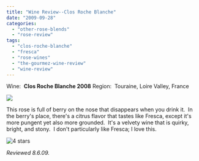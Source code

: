 ```yaml
---
title: "Wine Review--Clos Roche Blanche"
date: "2009-09-28"
categories: 
  - "other-rose-blends"
  - "rose-review"
tags: 
  - "clos-roche-blanche"
  - "fresca"
  - "rose-wines"
  - "the-gourmez-wine-review"
  - "wine-review"
---
```


Wine:  **Clos Roche Blanche 2008** Region:  Touraine, Loire Valley, France

![](http://www.rebeccagomezfarrell.com/gourmez/photos/closrocheblanche.jpg)

This rose is full of berry on the nose that disappears when you drink it.  In the berry's place, there's a citrus flavor that tastes like Fresca, except it's more pungent yet also more grounded.  It's a velvety wine that is quirky, bright, and stony.  I don't particularly like Fresca; I love this.

![4 stars](http://www.rebeccagomezfarrell.com/wp-content/uploads/2009/02/rating_truffle1.gif "rating_truffle1")

_Reviewed 8.6.09._
